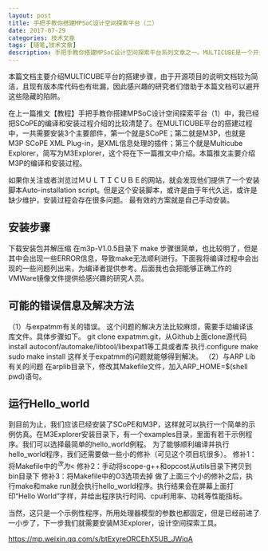 ```yaml
---
layout: post
title: 手把手教你搭建MPSoC设计空间探索平台（二）
date: 2017-07-29
categories: 技术文章
tags: [随笔,技术文章]
description: 手把手教你搭建MPSoC设计空间探索平台系列文章之一。MULTICUBE是一个开源MPSoC架构探索平台，为芯片设计者在设计早期获得最优芯片架构提供了一整套的自动寻优工具，其集成了FEMO、GEMO、NSGA-II、SEMO、MOSA等众多多目标优化算法，同时软硬件协同设计也为硅后验证和测试提供了便利，加速了芯片的量产和投产。
---
```


本篇文档主要介绍MULTICUBE平台的搭建步骤，由于开源项目的说明文档较为简洁，且现有版本库代码也有纰漏，因此感兴趣的研究者们借助于本篇文档可以避开这些隐藏的陷阱。


在上一篇推文【教程】手把手教你搭建MPSoC设计空间探索平台（1）中，我已经把SCoPE的编译和安装过程介绍的比较清楚了。在MULTICUBE平台的搭建过程中，一共需要安装3个主要部件，第一个就是SCoPE；第二就是M3P，也就是M3P SCoPE XML Plug-in，是XML信息处理的插件；第三个就是Multicube Explorer，简写为M3Explorer，这个将在下一篇推文中介绍。本篇推文主要介绍M3P的编译和安装过程。



如果你关注或者浏览过ＭＵＬＴＩＣＵＢＥ的网站，就会发现他们提供了一个安装脚本Auto-installation script。但是这个安装脚本，或许是由于年代久远，或许是缺少维护，安装过程会存在很多问题。
最有效的方案就是自己手动安装。

## 安装步骤
下载安装包并解压缩
在m3p-V1.0.5目录下
make
步骤很简单，也比较明了，但是其中会出现一些ERROR信息，导致make无法顺利进行。下面我将编译过程中会出现的一些问题列出来，为编译者提供参考。后面我也会把能够正确工作的VMWare镜像文件提供给感兴趣的研究人员。


## 可能的错误信息及解决方法
（1）与expatmm有关的错误。
这个问题的解决方法比较麻烦，需要手动编译该库文件。具体步骤如下。
git clone expatmm.git，从Github上面clone源代码
install autoconf/automake/libtool/libexpat1等工具或者库
执行.configure
make
sudo make install
这样关于expatmm的问题就能够得到解决。
（2）与ARP Lib有关的问题
在arplib目录下，修改其Makefile文件，加入ARP_HOME=$(shell pwd)语句。

## 运行Hello_world
到目前为止，我们应该已经安装了SCoPE和M3P，这样就可以执行一个简单的示例仿真。在M3Explorer安装目录下，有一个examples目录，里面有若干示例程序。我们可以选择最简单的hello_world例程。
为了能够顺利编译并执行hello_world程序，我们还需要做一些小的修补（可见这个项目坑很多）。
修补1：将Makefile中的$^改为$<
修补2：手动将scope-g++和opcost从utils目录下拷贝到bin目录下
修补3：将Makefile中的O3选项去掉
做了上面三个小的修补之后，执行make和make run就会执行hello_world程序。执行结果会在屏幕上面打印“Hello World”字样，并给出程序执行时间、cpu利用率、功耗等性能指标。

当然，这只是一个示例性程序，所用处理器模型的参数也都固定，但是已经前进了一小步了，下一步我们就需要安装M3Explorer，设计空间探索工具。

https://mp.weixin.qq.com/s/btExyreORCEhX5UB_JWiqA